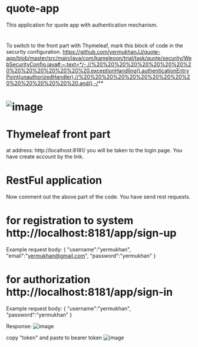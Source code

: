 # quote-app
This application for quote app with authentication mechanism.
#
To switch to the front part with Thymeleaf, mark this block of code in the security configuration.
https://github.com/yermukhanJJ/quote-app/blob/master/src/main/java/com/kameleoon/trial/task/quote/security/WebSecurityConfig.java#:~:text=*/-,//%20%20%20%20%20%20%20%20%20%20%20%20%20%20%20%20.exceptionHandling().authenticationEntryPoint(unauthorizedHandler),//%20%20%20%20%20%20%20%20%20%20%20%20%20%20%20%20.and(),-/**
# ![image](https://user-images.githubusercontent.com/98425087/218262445-ddfbabcb-3a70-4750-85da-f75f7944cafd.png)
# Thymeleaf front part
at address: http://localhost:8181/ you will be taken to the login page. You have create account by the link.
# RestFul application
Now comment out the above part of the code. You have send rest requests. 

# for registration to system http://localhost:8181/app/sign-up
Example request body: {
    "username":"yermukhan",
    "email":"yermukhan@gmail.com",
    "password":"yermukhan"
}
# for authorization http://localhost:8181/app/sign-in
Example request body: {
    "username":"yermukhan",
    "password":"yermukhan"
}

Response:
![image](https://user-images.githubusercontent.com/98425087/218263044-be75df6d-2c4c-462d-8f35-b88b707350b6.png)

copy "token" and paste to bearer token
![image](https://user-images.githubusercontent.com/98425087/218263099-1d86c3e1-bfb2-4a67-9706-b42a0aeb6b62.png)

